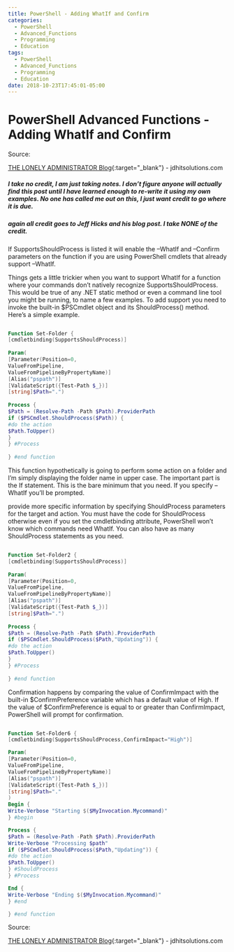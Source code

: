 ```yaml
---
title: PowerShell - Adding WhatIf and Confirm
categories:
  - PowerShell
  - Advanced_Functions  
  - Programming
  - Education
tags:
  - PowerShell
  - Advanced_Functions  
  - Programming
  - Education
date: 2018-10-23T17:45:01-05:00
---
```


# PowerShell Advanced Functions - Adding WhatIf and Confirm

Source:

[THE LONELY ADMINISTRATOR Blog](https://jdhitsolutions.com/blog/powershell/4319/powershell-blogging-week-supporting-whatif-and-confirm/){:target="_blank"} - jdhitsolutions.com

##### I take no credit, I am just taking notes. I don’t figure anyone will actually find this post until I have learned enough to re-write it using my own examples. No one has called me out on this, I just want credit to go where it is due.

##### again all credit goes to Jeff Hicks and his blog post. I take NONE of the credit.

If SupportsShouldProcess is listed it will enable the –WhatIf and –Confirm parameters on the function if you are using PowerShell cmdlets that already support –WhatIf.

Things gets a little trickier when you want to support WhatIf for a function where your commands don’t natively recognize SupportsShouldProcess. This would be true of any .NET static method or even a command line tool you might be running, to name a few examples. 
To add support you need to invoke the built-in $PSCmdlet object and its ShouldProcess() method. Here’s a simple example.

```powershell

Function Set-Folder {
[cmdletbinding(SupportsShouldProcess)]
 
Param(
[Parameter(Position=0,
ValueFromPipeline,
ValueFromPipelineByPropertyName)]
[Alias("pspath")]
[ValidateScript({Test-Path $_})]
[string]$Path=".")
 
Process {
$Path = (Resolve-Path -Path $Path).ProviderPath
if ($PSCmdlet.ShouldProcess($Path)) {
#do the action
$Path.ToUpper()
}
} #Process
 
} #end function

```

This function hypothetically is going to perform some action on a folder and I’m simply displaying the folder name in upper case. The important part is the If statement. This is the bare minimum that you need. If you specify –WhatIf you’ll be prompted.


provide more specific information by specifying ShouldProcess parameters for the target and action.
You must have the code for ShouldProcess otherwise even if you set the cmdletbinding attribute, PowerShell won’t know which commands need WhatIf. You can also have as many ShouldProcess statements as you need.


```powershell

Function Set-Folder2 {
[cmdletbinding(SupportsShouldProcess)]
 
Param(
[Parameter(Position=0,
ValueFromPipeline,
ValueFromPipelineByPropertyName)]
[Alias("pspath")]
[ValidateScript({Test-Path $_})]
[string]$Path=".")
 
Process {
$Path = (Resolve-Path -Path $Path).ProviderPath
if ($PSCmdlet.ShouldProcess($Path,"Updating")) {
#do the action
$Path.ToUpper()
}
} #Process
 
} #end function

```

Confirmation happens by comparing the value of ConfirmImpact with the built-in $ConfirmPreference variable which has a default value of High. If the value of $ConfirmPreference is equal to or greater than ConfirmImpact, PowerShell will prompt for confirmation. 


```powershell

Function Set-Folder6 {
[cmdletbinding(SupportsShouldProcess,ConfirmImpact="High")]

Param(
[Parameter(Position=0,
ValueFromPipeline,
ValueFromPipelineByPropertyName)]
[Alias("pspath")]
[ValidateScript({Test-Path $_})]
[string]$Path="."
)
Begin {
Write-Verbose "Starting $($MyInvocation.Mycommand)"
} #begin

Process {
$Path = (Resolve-Path -Path $Path).ProviderPath
Write-Verbose "Processing $path"
if ($PSCmdlet.ShouldProcess($Path,"Updating")) {
#do the action
$Path.ToUpper()
} #ShouldProcess
} #Process

End {
Write-Verbose "Ending $($MyInvocation.Mycommand)"
} #end

} #end function

```



Source:

[THE LONELY ADMINISTRATOR Blog](https://jdhitsolutions.com/blog/powershell/4319/powershell-blogging-week-supporting-whatif-and-confirm/){:target="_blank"} - jdhitsolutions.com